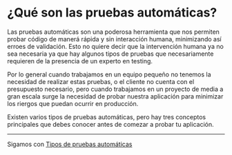 # ¿Qué son las pruebas automáticas?

Las pruebas automáticas son una poderosa herramienta que nos permiten probar código de manerá rápida y sin interacción humana, minimizando así erroes de validación. Esto no quiere decir que la intervención humana ya no sea necesaria ya que hay algunos tipos de pruebas que necesariamente requieren de la presencia de un experto en testing.

Por lo general cuando trabajamos en un equipo pequeño no tenemos la necesidad de realizar estas pruebas, o el cliente no cuenta con el presupuesto necesario, pero cuando trabajamos en un proyecto de media a gran escala surge la necesidad de probar nuestra aplicación para minimizar los riergos que puedan ocurrir en producción.

Existen varios tipos de pruebas automáticas, pero hay tres conceptos principales que debes conocer antes de comezar a probar tu aplicación.

---

Sigamos con [Tipos de pruebas automáticas](../1-pruebas-automaticas/1-2-tipos-pruebas-automaticas.md)

